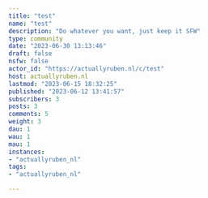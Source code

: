 ```yaml
---
title: "test" 
name: "test"
description: "Do whatever you want, just keep it SFW"
type: community
date: "2023-06-30 13:13:46"
draft: false
nsfw: false
actor_id: "https://actuallyruben.nl/c/test"
host: actuallyruben.nl
lastmod: "2023-06-15 18:32:25"
published: "2023-06-12 13:41:57"
subscribers: 3
posts: 3
comments: 5
weight: 3
dau: 1
wau: 1
mau: 1
instances:
- "actuallyruben_nl"
tags: 
- "actuallyruben_nl"

---
```

